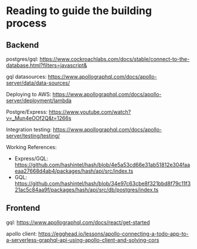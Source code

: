# Reading to guide the building process

## Backend

postgres/gql: https://www.cockroachlabs.com/docs/stable/connect-to-the-database.html?filters=javascript&

gql datasources: https://www.apollographql.com/docs/apollo-server/data/data-sources/

Deploying to AWS: https://www.apollographql.com/docs/apollo-server/deployment/lambda

Postgre/Express: https://www.youtube.com/watch?v=_Mun4eOOf2Q&t=1266s

Integration testing: https://www.apollographql.com/docs/apollo-server/testing/testing/

Working References:
- Express/GQL: https://github.com/hashintel/hash/blob/4e5a53cd66e31ab51812e304faaeaa27668d4ab4/packages/hash/api/src/index.ts
- GQL: https://github.com/hashintel/hash/blob/34e97c63cbe8f321bbd8f79c11f321ac5c84aa9f/packages/hash/api/src/db/postgres/index.ts 

## Frontend
gql: https://www.apollographql.com/docs/react/get-started

apollo client: https://egghead.io/lessons/apollo-connecting-a-todo-app-to-a-serverless-graphql-api-using-apollo-client-and-solving-cors